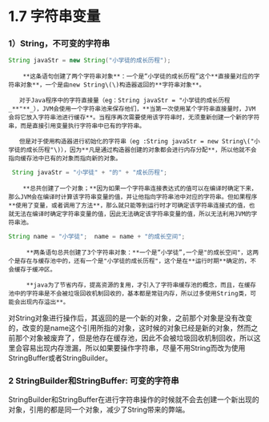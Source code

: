# 1.7 字符串变量

### **1）String，不可变的字符串**

```java
String javaStr = new String("小学徒的成长历程");
```

        **这条语句创建了两个字符串对象**：一个是“小学徒的成长历程”这个**直接量对应的字符串对象**，一个是由new String\(\)构造器返回的**字符串对象**。

       对于Java程序中的字符直接量（eg：String javaStr = "小学徒的成长历程_**"**_），JVM会使用一个字符串池来保存他们，**当第一次使用某个字符串直接量时，JVM会将它放入字符串池进行缓存**。当程序再次需要使用该字符串时，无须重新创建一个新的字符串，而是直接引用变量执行字符串中已有的字符串。

       但是对于使用构造器进行初始化的字符串（eg :String javaStr = new String\("小学徒的成长历程"\)），因为**凡是通过构造器创建的对象都会进行内存分配**，所以他就不会指向缓存池中已有的对象而指向新的对象。

```java
 String javaStr = "小学徒" + "的" + "成长历程";
```

        **总共创建了一个对象；**因为如果一个字符串连接表达式的值可以在编译时确定下来，那么JVM会在编译时计算该字符串变量的值，并让他指向字符串池中对应的字符串。但如果程序**使用了变量，或者调用了方法**，那么就只能等到运行时才可确定该字符串连接式的值，也就无法在编译时确定字符串变量的值，因此无法确定该字符串变量的值，所以无法利用JVM的字符串池。

```java
String name = "小学徒";  name = name + "的成长空间";
```

         **两条语句总共创建了3个字符串对象：**一个是“小学徒”,一个是"的成长空间"，这两个是存在与缓存池中的，还有一个是"小学徒的成长历程"，这个是在**运行时期**确定的，不会缓存于缓冲区。

         **java为了节省内存，提高资源的复用，才引入了字符串缓存池的概念，而且，在缓存池中的字符串是不会被垃圾回收机制回收的，基本都是常驻内存，所以过多使用String类，可能会出现内存溢出**。

对String对象进行操作后，其返回的是一个新的对象，之前那个对象是没有改变的，改变的是name这个引用所指的对象，这时候的对象已经是新的对象，然而之前那个对象被废弃了，但是他存在缓存池，因此不会被垃圾回收机制回收，所以这里会容易出现内存泄漏，所以如果要操作字符串，尽量不用String而改为使用StringBuffer或者StringBuilder。

###  2 **StringBuilder和StringBuffer: 可变的字符串**

  StringBuilder和StringBuffer在进行字符串操作的时候就不会去创建一个新出现的对象，引用的都是同一个对象，减少了String带来的弊端。

